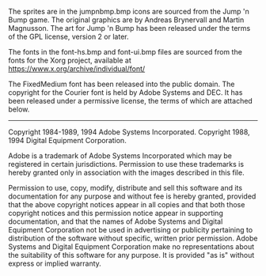 The sprites are in the jumpnbmp.bmp icons are sourced from the Jump 'n Bump
game. The original graphics are by Andreas Brynervall and Martin Magnusson.
The art for Jump 'n Bump has been released under the terms of the GPL license,
version 2 or later.

The fonts in the font-hs.bmp and font-ui.bmp files are sourced from the fonts
for the Xorg project, available at https://www.x.org/archive/individual/font/

The FixedMedium font has been released into the public domain. The copyright
for the Courier font is held by Adobe Systems and DEC. It has been released
under a permissive license, the terms of which are attached below.

-------------------------------------------------------------------

Copyright 1984-1989, 1994 Adobe Systems Incorporated.
Copyright 1988, 1994 Digital Equipment Corporation.

Adobe is a trademark of Adobe Systems Incorporated which may be
registered in certain jurisdictions.
Permission to use these trademarks is hereby granted only in
association with the images described in this file.

Permission to use, copy, modify, distribute and sell this software
and its documentation for any purpose and without fee is hereby
granted, provided that the above copyright notices appear in all
copies and that both those copyright notices and this permission
notice appear in supporting documentation, and that the names of
Adobe Systems and Digital Equipment Corporation not be used in
advertising or publicity pertaining to distribution of the software
without specific, written prior permission.  Adobe Systems and
Digital Equipment Corporation make no representations about the
suitability of this software for any purpose.  It is provided "as
is" without express or implied warranty.
